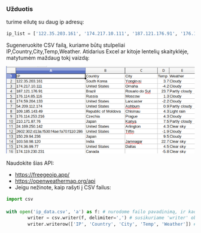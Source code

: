 ### Užduotis

turime eilutę su daug ip adresų:

```python
ip_list = ['122.35.203.161', '174.217.10.111', '187.121.176.91', '176.114.85.116', '174.59.204.133', '54.209.112.174', '109.185.143.49', '176.114.253.216', '210.171.87.76', '24.169.250.142']
```

Sugeneruokite CSV failą, kuriame būtų stulpeliai IP,Country,City,Temp,Weather. Atidarius Excel ar kitoje lentelių skaityklėje, matytumėm maždaug tokį vaizdą:

![](https://github.com/StasysC/Python-2lvl/blob/master/Python/ip_weather.png)

Naudokite šias API:

* https://freegeoip.app/
* https://openweathermap.org/api
* Jeigu nežinote, kaip rašyti į CSV failus:

```python
import csv

with open('ip_data.csv', 'a') as f: # nurodome failo pavadinimą, ir kad norėsime rašyti 'append' būdu
        writer = csv.writer(f, delimiter=',') # susikuriame 'writer' objektą, nurodome kur rašysime, ir kad skirtukais bus kablelis
        writer.writerow(['IP', 'Country', 'City', 'Temp', 'Weather']) # objekto 'writerow' metodui perduodame iš esmės bet kokį sąrašą.
```
